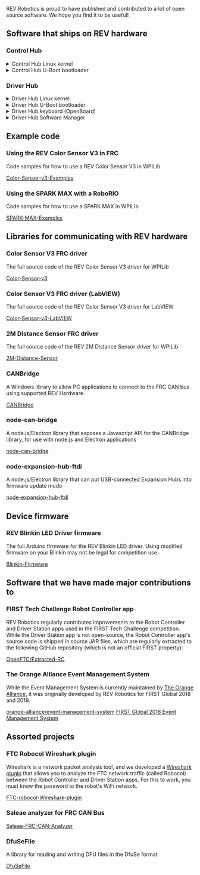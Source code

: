 REV Robotics is proud to have published and contributed to a lot of open source software. We hope
you find it to be useful!

## Software that ships on REV hardware

### Control Hub

<details>
  <summary>Control Hub Linux kernel</summary>

[Linux kernel for Control Hub OS 1.0.0](https://github.com/REVrobotics/kernel-controlhub-android/tree/ch-os-1.0.0)

[Linux kernel for Control Hub OS 1.0.1](https://github.com/REVrobotics/kernel-controlhub-android/tree/ch-os-1.0.1)

[Linux kernel for Control Hub OS 1.1.0](https://github.com/REVrobotics/kernel-controlhub-android/tree/ch-os-1.1.0)

[Linux kernel for Control Hub OS 1.1.1](https://github.com/REVrobotics/kernel-controlhub-android/tree/ch-os-1.1.1)
(same as 1.1.0)

[Linux kernel for Control Hub OS 1.1.2](https://github.com/REVrobotics/kernel-controlhub-android/tree/ch-os-1.1.2)
</details>

<details>
  <summary>Control Hub U-Boot bootloader</summary>

[Bootloader for Control Hub OS 1.0.0](https://github.com/REVrobotics/u-boot-controlhub-android/tree/ch-os-1.0.0)

[Bootloader for Control Hub OS 1.0.1](https://github.com/REVrobotics/u-boot-controlhub-android/tree/ch-os-1.0.1)
(same as 1.0.0)

[Bootloader for Control Hub OS 1.1.0](https://github.com/REVrobotics/u-boot-controlhub-android/tree/ch-os-1.1.0)

[Bootloader for Control Hub OS 1.1.1](https://github.com/REVrobotics/u-boot-controlhub-android/tree/ch-os-1.1.1)
(same as 1.1.0)

[Bootloader for Control Hub OS 1.1.2](https://github.com/REVrobotics/u-boot-controlhub-android/tree/ch-os-1.1.2)
(same as 1.1.0)
</details>

### Driver Hub
<details>
  <summary>Driver Hub Linux kernel</summary>

[Linux kernel for Driver Hub OS 1.0.0](https://github.com/REVrobotics/kernel-driverhub-android/tree/dh-os-1.0.0)

[Linux kernel for Driver Hub OS 1.0.1](https://github.com/REVrobotics/kernel-driverhub-android/tree/dh-os-1.0.1)
(same as 1.0.0)

[Linux kernel for Driver Hub OS 1.0.2](https://github.com/REVrobotics/kernel-driverhub-android/tree/dh-os-1.0.2)
(same as 1.0.0)
</details>

<details>
  <summary>Driver Hub U-Boot bootloader</summary>

[Bootloader for Driver Hub OS 1.0.0](https://github.com/REVrobotics/u-boot-driverhub-android/tree/dh-os-1.0.0)

[Bootloader for Driver Hub OS 1.0.1](https://github.com/REVrobotics/u-boot-driverhub-android/tree/dh-os-1.0.1)

[Bootloader for Driver Hub OS 1.0.2](https://github.com/REVrobotics/u-boot-driverhub-android/tree/dh-os-1.0.2)
(same as 1.0.1)
</details>

<details>
  <summary>Driver Hub keyboard (OpenBoard)</summary>

[Driver Hub OpenBoard 1.4.3-1](https://github.com/REVrobotics/openboard/tree/v1.4.3-1)
</details>

<details>
  <summary>Driver Hub Software Manager</summary>

Based on the [Foxy Droid](https://github.com/kitsunyan/foxy-droid/) F-Droid client

[Driver Hub Software Manager 1.0.1](https://github.com/REVrobotics/Driver-Hub-Software-Manager/tree/dhsm-1.0.1)

[Driver Hub Software Manager 1.0](https://github.com/REVrobotics/Driver-Hub-Software-Manager/tree/dhsm-1.0)
</details>

## Example code
### Using the REV Color Sensor V3 in FRC
Code samples for how to use a REV Color Sensor V3 in WPILib

[Color-Sensor-v3-Examples](https://github.com/REVrobotics/Color-Sensor-v3-Examples)

### Using the SPARK MAX with a RoboRIO
Code samples for how to use a SPARK MAX in WPILib

[SPARK-MAX-Examples](https://github.com/REVrobotics/SPARK-MAX-Examples)

## Libraries for communicating with REV hardware
### Color Sensor V3 FRC driver
The full source code of the REV Color Sensor V3 driver for WPILib

[Color-Sensor-v3](https://github.com/REVrobotics/Color-Sensor-v3)


### Color Sensor V3 FRC driver (LabVIEW)
The full source code of the REV Color Sensor V3 driver for LabVIEW

[Color-Sensor-v3-LabVIEW](https://github.com/REVrobotics/Color-Sensor-v3-LabVIEW)

### 2M Distance Sensor FRC driver
The full source code of the REV 2M Distance Sensor driver for WPILib

[2M-Distance-Sensor](https://github.com/REVrobotics/2m-Distance-Sensor)

### CANBridge
A Windows library to allow PC applications to connect to the FRC CAN bus using supported REV Hardware.

[CANBridge](https://github.com/REVrobotics/CANBridge)

### node-can-bridge
A node.js/Electron library that exposes a Javascript API for the CANBridge library, for use with
node.js and Electron applications

[node-can-bridge](https://github.com/REVrobotics/node-can-bridge)

### node-expansion-hub-ftdi
A node.js/Electron library that can put USB-connected Expansion Hubs into firmware update mode

[node-expansion-hub-ftdi](https://github.com/REVrobotics/node-expansion-hub-ftdi)

## Device firmware
### REV Blinkin LED Driver firmware
The full Arduino firmware for the REV Blinkin LED driver. Using modified firmware on your Blinkin
may not be legal for competition use.

[Blinkin-Firmware](https://github.com/REVrobotics/Blinkin-Firmware)

## Software that we have made major contributions to
### FIRST Tech Challenge Robot Controller app
REV Robotics regularly contributes improvements to the Robot Controller and Driver Station apps
used in the FIRST Tech Challenge competition. While the Driver Station app is not open-source,
the Robot Controller app's source code is shipped in source JAR files, which are regularly extracted
to the following GitHub repository (which is not an official FIRST property):

[OpenFTC/Extracted-RC](https://github.com/OpenFTC/Extracted-RC)

### The Orange Alliance Event Management System
While the Event Management System is currently maintained by [The Orange Alliance](https://theorangealliance.org/),
it was originally developed by REV Robotics for FIRST Global 2018 and 2019. 

[orange-alliance/event-management-system](https://github.com/orange-alliance/event-management-system)
[FIRST Global 2018 Event Management System](https://github.com/REVrobotics/event-management-system-FGC2018Archive)

## Assorted projects
### FTC Robocol Wireshark plugin
Wireshark is a network packet analysis tool, and we developed a
[Wireshark plugin](https://github.com/REVrobotics/FTC-robocol-Wireshark-plugin) that allows you to
analyze the FTC network traffic (called Robocol) between the Robot Controller and Driver Station
apps. For this to work, you must know the password to the robot's WiFi network.

[FTC-robocol-Wireshark-plugin](https://github.com/REVrobotics/FTC-robocol-Wireshark-plugin)

### Saleae analyzer for FRC CAN Bus
[Saleae-FRC-CAN-Analyzer](https://github.com/REVrobotics/Saleae-FRC-CAN-Analyzer)

### DfuSeFile
A library for reading and writing DFU files in the DfuSe format

[DfuSeFile](https://github.com/REVrobotics/DfuSeFile)
